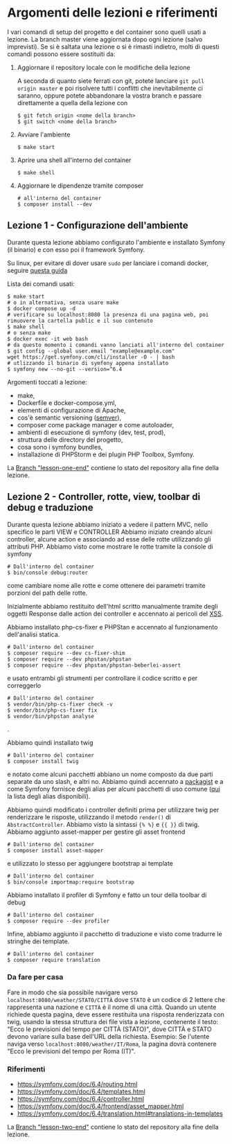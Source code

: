 # Argomenti delle lezioni e riferimenti

I vari comandi di setup del progetto e del container sono quelli usati a lezione. La branch master viene aggiornata dopo
ogni lezione (salvo imprevisti). Se si è saltata una lezione o si è rimasti indietro, molti di questi comandi possono
essere sostituiti da:
1) Aggiornare il repository locale con le modifiche della lezione

   A seconda di quanto siete ferrati con git, potete lanciare `git pull origin master` e poi risolvere tutti i conflitti
   che inevitabilmente ci saranno, oppure potete abbandonare la vostra branch e passare direttamente a quella della
   lezione con
   ```shell
   $ git fetch origin <nome della branch>
   $ git switch <nome della branch>
   ```
2) Avviare l'ambiente
   ```shell
   $ make start
   ```
3) Aprire una shell all'interno del container
   ```shell
   $ make shell
   ```
4) Aggiornare le dipendenze tramite composer
   ```shell
   # all'interno del container
   $ composer install --dev
   ```

## Lezione 1 - Configurazione dell'ambiente
Durante questa lezione abbiamo configurato l'ambiente e installato Symfony (il binario) e con esso poi il framework
Symfony.

Su linux, per evitare di dover usare `sudo` per lanciare i comandi docker, seguire [questa guida](https://docs.docker.com/engine/install/linux-postinstall/#manage-docker-as-a-non-root-user)

Lista dei comandi usati:
```shell
$ make start
# o in alternativa, senza usare make
$ docker compose up -d
# verificare su localhost:8080 la presenza di una pagina web, poi rimuovere la cartella public e il suo contenuto
$ make shell
# o senza make
$ docker exec -it web bash
# da questo momento i comandi vanno lanciati all'interno del container
$ git config --global user.email "example@example.com"
wget https://get.symfony.com/cli/installer -O - | bash
# utlizzando il binario di symfony appena installato
$ symfony new --no-git --version=^6.4
```

Argomenti toccati a lezione:
- make,
- Dockerfile e docker-compose.yml,
- elementi di configurazione di Apache,
- cos'è semantic versioning ([semver](https://semver.org)),
- composer come package manager e come autoloader,
- ambienti di esecuzione di symfony (dev, test, prod),
- struttura delle directory del progetto,
- cosa sono i symfony bundles,
- installazione di PHPStorm e dei plugin PHP Toolbox, Symfony.

La [Branch "lesson-one-end"](https://github.com/RBastianini/labingsoft/tree/lesson-one-end) contiene lo stato del
  repository alla fine della lezione.


## Lezione 2 - Controller, rotte, view, toolbar di debug e traduzione

Durante questa lezione abbiamo iniziato a vedere il pattern MVC, nello specifico le parti VIEW e CONTROLLER
Abbiamo iniziato creando alcuni controller, alcune action e associando ad esse delle rotte utilizzando gli attributi
PHP.
Abbiamo visto come mostrare le rotte tramite la console di symfony
```shell
# Dall'interno del container
$ bin/console debug:router
```
come cambiare nome alle rotte e come ottenere dei parametri tramite porzioni del path delle rotte.

Inizialmente abbiamo restituito dell'html scritto manualmente tramite degli oggetti Response dalle action dei controller
e accennato ai pericoli del [XSS](https://owasp.org/www-community/attacks/xss/).

Abbiamo installato php-cs-fixer e PHPStan e accennato al funzionamento dell'analisi statica.

```shell
# Dall'interno del container
$ composer require --dev cs-fixer-shim
$ composer require --dev phpstan/phpstan
$ composer require --dev phpstan/phpstan-beberlei-assert
```
e usato entrambi gli strumenti per controllare il codice scritto e per correggerlo
```shell
# Dall'interno del container
$ vendor/bin/php-cs-fixer check -v
$ vendor/bin/php-cs-fixer fix
$ vendor/bin/phpstan analyse
```
.

Abbiamo quindi installato twig
```shell
# Dall'interno del container
$ composer install twig
```
e notato come alcuni pacchetti abbiano un nome composto da due parti separate da uno slash, e altri no. Abbiamo quindi
accennato a [packagist](https://packagist.org/) e a come Symfony fornisce degli alias per alcuni pacchetti di uso comune
([qui](https://github.com/symfony/recipes) la lista degli alias disponibili).

Abbiamo quindi modificato i controller definiti prima per utilizzare twig per renderizzare le risposte, utilizzando il
metodo `render()` di `AbstractController`. Abbiamo visto la sintassi `{% %}` e `{{ }}` di twig.
Abbiamo aggiunto asset-mapper per gestire gli asset frontend
```shell
# Dall'interno del container
$ composer install asset-mapper
```
e utilizzato lo stesso per aggiungere bootstrap ai template
```shell
# Dall'interno del container
$ bin/console importmap:require bootstrap
```
 
Abbiamo installato il profiler di Symfony e fatto un tour della toolbar di debug
```shell
# Dall'interno del container
$ composer require --dev profiler
```
Infine, abbiamo aggiunto il pacchetto di traduzione e visto come tradurre le stringhe dei template.
```shell
# Dall'interno del container
$ composer require translation
```

### Da fare per casa
Fare in modo che sia possibile navigare verso `localhost:8080/weather/STATO/CITTÀ` dove `STATO` è un codice di 2 lettere
che rappresenta una nazione e `CITTÀ` è il nome di una città. Quando un utente richiede questa pagina, deve essere
restituita una risposta renderizzata con twig, usando la stessa struttura dei file vista a lezione, contenente il testo:
"Ecco le previsioni del tempo per CITTÀ (STATO)", dove CITTÀ e STATO devono variare sulla base dell'URL della richiesta.
Esempio:
Se l'utente naviga verso `localhost:8080/weather/IT/Roma`, la pagina dovrà contenere "Ecco le previsioni del tempo per
Roma (IT)".

### Riferimenti
- https://symfony.com/doc/6.4/routing.html
- https://symfony.com/doc/6.4/templates.html
- https://symfony.com/doc/6.4/controller.html
- https://symfony.com/doc/6.4/frontend/asset_mapper.html
- https://symfony.com/doc/6.4/translation.html#translations-in-templates

La [Branch "lesson-two-end"](https://github.com/RBastianini/labingsoft/tree/lesson-two-end) contiene lo stato del
repository alla fine della lezione.
